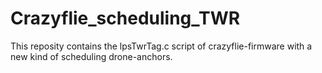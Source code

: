 # Crazyflie_scheduling_TWR
This reposity contains the lpsTwrTag.c script of crazyflie-firmware with a new kind of scheduling drone-anchors.
